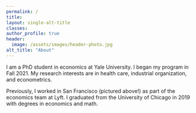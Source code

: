 ```yaml
---
permalink: /
title:
layout: single-alt-title
classes:
author_profile: true
header:
  image: /assets/images/header-photo.jpg
alt_title: "About"
---
```


I am a PhD student in economics at Yale University. I began my program in Fall 2021. My research interests are in health care, industrial organization, and econometrics.

Previously, I worked in San Francisco (pictured above!) as part of the economics team at Lyft. I graduated from the University of Chicago in 2019 with degrees in economics and math.
